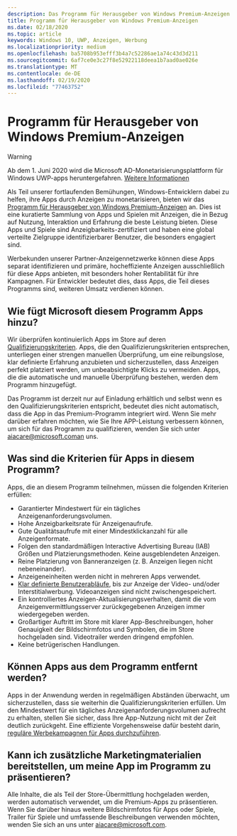 ```yaml
---
description: Das Programm für Herausgeber von Windows Premium-Anzeigen besteht aus einer Sammlung von-Apps mit Anzeigenunterstützung, auf die Partner-Anzeigennetzwerke mit Premium, hocheffizienten Anzeigen abzielen. Apps, die an diesem Programm teilnehmen, sind erstklassig in Bezug auf die Nutzung, das Engagement und die Erfahrung.
title: Programm für Herausgeber von Windows Premium-Anzeigen
ms.date: 02/18/2020
ms.topic: article
keywords: Windows 10, UWP, Anzeigen, Werbung
ms.localizationpriority: medium
ms.openlocfilehash: ba5708b953efff3b4a7c52286ae1a74c43d3d211
ms.sourcegitcommit: 6af7ce0e3c27f8e52922118deea1b7aad0ae026e
ms.translationtype: MT
ms.contentlocale: de-DE
ms.lasthandoff: 02/19/2020
ms.locfileid: "77463752"
---
```

# <a name="windows-premium-ads-publishers-program"></a>Programm für Herausgeber von Windows Premium-Anzeigen

>[!WARNING]
> Ab dem 1. Juni 2020 wird die Microsoft AD-Monetarisierungsplattform für Windows UWP-apps heruntergefahren. [Weitere Informationen](https://aka.ms/ad-monetization-shutdown)

Als Teil unserer fortlaufenden Bemühungen, Windows-Entwicklern dabei zu helfen, ihre Apps durch Anzeigen zu monetarisieren, bieten wir das [Programm für Herausgeber von Windows Premium-Anzeigen](https://www.windowspremiumapps.com) an. Dies ist eine kuratierte Sammlung von Apps und Spielen mit Anzeigen, die in Bezug auf Nutzung, Interaktion und Erfahrung die beste Leistung bieten. Diese Apps und Spiele sind Anzeigbarkeits-zertifiziert und haben eine global verteilte Zielgruppe identifizierbarer Benutzer, die besonders engagiert sind.

Werbekunden unserer Partner-Anzeigennetzwerke können diese Apps separat identifizieren und primäre, hocheffiziente Anzeigen ausschließlich für diese Apps anbieten, mit besonders hoher Rentabilität für ihre Kampagnen. Für Entwickler bedeutet dies, dass Apps, die Teil dieses Programms sind, weiteren Umsatz verdienen können.

## <a name="how-does-microsoft-add-apps-to-this-program"></a>Wie fügt Microsoft diesem Programm Apps hinzu? 

Wir überprüfen kontinuierlich Apps im Store auf deren [Qualifizierungskriterien](#what-are-the-criteria-for-apps-in-the-program). Apps, die den Qualifizierungskriterien entsprechen, unterliegen einer strengen manuellen Überprüfung, um eine reibungslose, klar definierte Erfahrung anzubieten und sicherzustellen, dass Anzeigen perfekt platziert werden, um unbeabsichtigte Klicks zu vermeiden. Apps, die die automatische und manuelle Überprüfung bestehen, werden dem Programm hinzugefügt.

Das Programm ist derzeit nur auf Einladung erhältlich und selbst wenn es den Qualifizierungskriterien entspricht, bedeutet dies nicht automatisch, dass die App in das Premium-Programm integriert wird. Wenn Sie mehr darüber erfahren möchten, wie Sie Ihre APP-Leistung verbessern können, um sich für das Programm zu qualifizieren, wenden Sie sich unter aiacare@microsoft.coman uns.

## <a name="what-are-the-criteria-for-apps-in-the-program"></a>Was sind die Kriterien für Apps in diesem Programm?

Apps, die an diesem Programm teilnehmen, müssen die folgenden Kriterien erfüllen:

* Garantierter Mindestwert für ein tägliches Anzeigenanforderungsvolumen. 
* Hohe Anzeigbarkeitsrate für Anzeigenaufrufe. 
* Gute Qualitätsaufrufe mit einer Mindestklickanzahl für alle Anzeigenformate. 
* Folgen den standardmäßigen Interactive Advertising Bureau (IAB) Größen und Platzierungsmethoden. Keine ausgeblendeten Anzeigen.
* Reine Platzierung von Banneranzeigen (z. B. Anzeigen liegen nicht nebeneinander).
* Anzeigeneinheiten werden nicht in mehreren Apps verwendet.
* [Klar definierte Benutzerabläufe](https://blogs.windows.com/buildingapps/2017/08/31/best-practices-using-video-ads-windows-apps/), bis zur Anzeige der Video- und/oder Interstitialwerbung. Videoanzeigen sind nicht zwischengespeichert. 
* Ein kontrolliertes Anzeigen-Aktualisierungsverhalten, damit die vom Anzeigenvermittlungsserver zurückgegebenen Anzeigen immer wiedergegeben werden.
* Großartiger Auftritt im Store mit klarer App-Beschreibungen, hoher Genauigkeit der Bildschirmfotos und Symbolen, die im Store hochgeladen sind. Videotrailer werden dringend empfohlen.
* Keine betrügerischen Handlungen.

## <a name="can-apps-get-removed-from-the-program"></a>Können Apps aus dem Programm entfernt werden?

Apps in der Anwendung werden in regelmäßigen Abständen überwacht, um sicherzustellen, dass sie weiterhin die Qualifizierungskriterien erfüllen. Um den Mindestwert für ein tägliches Anzeigenanforderungsvolumen aufrecht zu erhalten, stellen Sie sicher, dass Ihre App-Nutzung nicht mit der Zeit deutlich zurückgeht. Eine effiziente Vorgehensweise dafür besteht darin, [reguläre Werbekampagnen für Apps durchzuführen](https://developer.microsoft.com/store/promote-your-apps).

## <a name="can-i-provide-additional-marketing-material-to-showcase-my-app-in-the-program"></a>Kann ich zusätzliche Marketingmaterialien bereitstellen, um meine App im Programm zu präsentieren? 

Alle Inhalte, die als Teil der Store-Übermittlung hochgeladen werden, werden automatisch verwendet, um die Premium-Apps zu präsentieren. Wenn Sie darüber hinaus weitere Bildschirmfotos für Apps oder Spiele, Trailer für Spiele und umfassende Beschreibungen verwenden möchten, wenden Sie sich an uns unter aiacare@microsoft.com.
